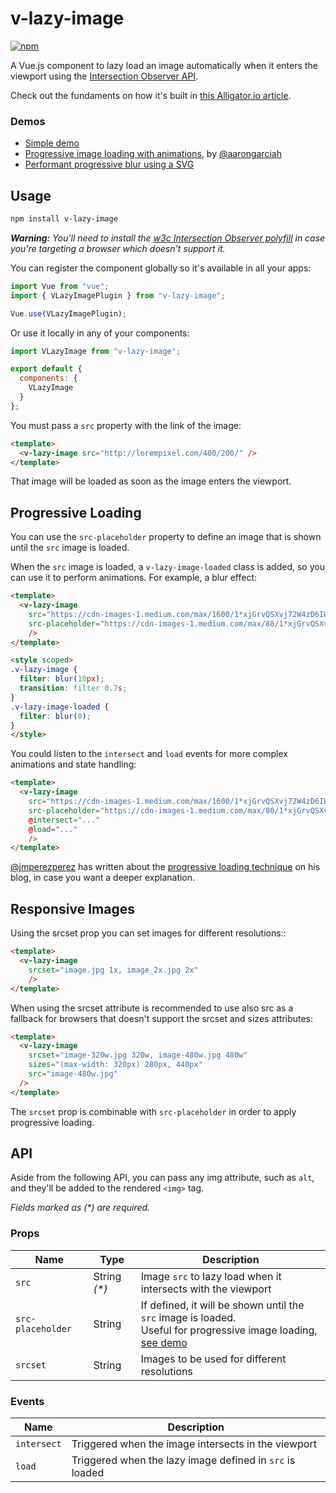 # v-lazy-image

[![npm](https://img.shields.io/npm/v/v-lazy-image.svg)](https://www.npmjs.com/package/v-lazy-image)

A Vue.js component to lazy load an image automatically when it enters the viewport using the [Intersection Observer API](https://developer.mozilla.org/docs/Web/API/Intersection_Observer_API).

Check out the fundaments on how it's built in [this Alligator.io article](https://alligator.io/vuejs/lazy-image/).

### Demos

* [Simple demo](https://codesandbox.io/s/r5wmj970wm)
* [Progressive image loading with animations](https://codesandbox.io/s/9l3n6j5944), by [@aarongarciah](https://twitter.com/aarongarciah)
* [Performant progressive blur using a SVG](https://codesandbox.io/s/2ox0z4ymop)

## Usage

```bash
npm install v-lazy-image
```

_**Warning:** You'll need to install the [w3c Intersection Observer polyfill](https://github.com/w3c/IntersectionObserver/tree/master/polyfill) in case you're targeting a browser which doesn't support it._

You can register the component globally so it's available in all your apps:

```js
import Vue from "vue";
import { VLazyImagePlugin } from "v-lazy-image";

Vue.use(VLazyImagePlugin);
```

Or use it locally in any of your components:

```js
import VLazyImage from "v-lazy-image";

export default {
  components: {
    VLazyImage
  }
};
```

You must pass a `src` property with the link of the image:

```html
<template>
  <v-lazy-image src="http://lorempixel.com/400/200/" />
</template>
```

That image will be loaded as soon as the image enters the viewport.


## Progressive Loading

You can use the `src-placeholder` property to define an image that is shown until the `src` image is loaded.

When the `src` image is loaded, a `v-lazy-image-loaded` class is added, so you can use it to perform animations. For example, a blur effect:

```html
<template>
  <v-lazy-image
    src="https://cdn-images-1.medium.com/max/1600/1*xjGrvQSXvj72W4zD6IWzfg.jpeg"
    src-placeholder="https://cdn-images-1.medium.com/max/80/1*xjGrvQSXvj72W4zD6IWzfg.jpeg"
    />
</template>

<style scoped>
.v-lazy-image {
  filter: blur(10px);
  transition: filter 0.7s;
}
.v-lazy-image-loaded {
  filter: blur(0);
}
</style>
```

You could listen to the `intersect` and `load` events for more complex animations and state handling:

```html
<template>
  <v-lazy-image
    src="https://cdn-images-1.medium.com/max/1600/1*xjGrvQSXvj72W4zD6IWzfg.jpeg"
    src-placeholder="https://cdn-images-1.medium.com/max/80/1*xjGrvQSXvj72W4zD6IWzfg.jpeg"
    @intersect="..."
    @load="..."
    />
</template>
```

[@jmperezperez](https://twitter.com/jmperezperez) has written about the [progressive loading technique](https://jmperezperez.com/more-progressive-image-loading/) on his blog, in case you want a deeper explanation.

## Responsive Images

Using the srcset prop you can set images for different resolutions::

```html
<template>
  <v-lazy-image
    srcset="image.jpg 1x, image_2x.jpg 2x"
    />
</template>
```

When using the srcset attribute is recommended to use also src as a fallback for browsers that doesn't support the srcset and sizes attributes:

```html
<template>
  <v-lazy-image
    srcset="image-320w.jpg 320w, image-480w.jpg 480w"
    sizes="(max-width: 320px) 280px, 440px"
    src="image-480w.jpg"
  />
</template>
```

The `srcset` prop is combinable with `src-placeholder` in order to apply progressive loading.

## API

Aside from the following API, you can pass any img attribute, such as `alt`, and they'll be added to the rendered `<img>` tag.

_Fields marked as (\*) are required._

### Props

| Name              | Type          | Description                                                                                                                                              |
| ----------------- | ------------- | -------------------------------------------------------------------------------------------------------------------------------------------------------- |
| `src`             | String _(\*)_ | Image `src` to lazy load when it intersects with the viewport                                                                                            |
| `src-placeholder` | String        | If defined, it will be shown until the `src` image is loaded. <br> Useful for progressive image loading, [see demo](https://codesandbox.io/s/9l3n6j5944) |
| `srcset`             | String | Images to be used for different resolutions 

### Events

| Name        | Description                                              |
| ----------- | -------------------------------------------------------- |
| `intersect` | Triggered when the image intersects in the viewport      |
| `load`      | Triggered when the lazy image defined in `src` is loaded |
